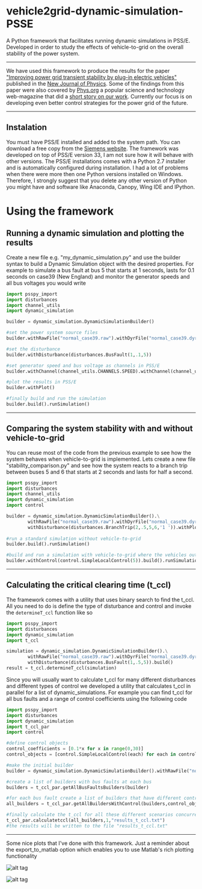 vehicle2grid-dynamic-simulation-PSSE
========================

A Python framework that facilitates running dynamic simulations in PSS/E. 
Developed in order to study the effects of vehicle-to-grid on the overall stability of the power system.

------------------------

We have used this framework to produce the results for the paper ["Improving power grid transient stability by plug-in electric vehicles"](http://iopscience.iop.org/1367-2630/16/11/115011/article) published in the [New Journal of Physics](http://iopscience.iop.org/1367-2630).
Some of the findings from this paper were also covered by [Phys.org](http://phys.org/) a popular science and technology web-magazine that did a [short story on our work](http://phys.org/news/2014-11-electric-vehicles-stabilize-large-disturbances.html). Currently our focus is on developing even better control strategies for the power grid of the future.

-------------------------
Instalation
-------------------------

You must have PSS/E installed and added to the system path. 
You can download a free copy from the [Siemens website](http://w3.usa.siemens.com/smartgrid/us/en/transmission-grid/products/grid-analysis-tools/transmission-system-planning/Pages/University-Order.aspx). 
The framework was developed on top of PSS/E version 33, I am not sure how it will behave with other versions.
The PSS/E installations comes with a Python 2.7 installer and is automatically configured during installation.
I had a lot of problems when there were more then one Python versions installed on Windows.
Therefore, I strongly suggest that you delete any other version of Python you might have and software like Anaconda, Canopy, Wing IDE and IPython.

Using the framework
===================

Running a dynamic simulation and plotting the results
---------------------------------------------------
Create a new file e.g. "my_dynamic_simulation.py" and use the builder syntax to build a Dynamic Simulation object with the desired properties. For example to simulate a bus fault at bus 5 that starts at 1 seconds, lasts for 0.1 seconds on case39 (New England) and monitor the generator speeds and all bus voltages you would write

```python
import psspy_import
import disturbances
import channel_utils
import dynamic_simulation

builder = dynamic_simulation.DynamicSimulationBuilder()

#set the power system source files
builder.withRawFile("normal_case39.raw").withDyrFile("normal_case39.dyr")

#set the disturbance
builder.withDisturbance(disturbances.BusFault(1,.1,5))

#set generator speed and bus voltage as channels in PSS/E
builder.withChannel(channel_utils.CHANNELS.SPEED).withChannel(channel_utils.CHANNELS.V)

#plot the results in PSS/E
builder.withPlot()

#finally build and run the simulation
builder.build().runSimulation()
```
---------------------

Comparing the system stability with and without vehicle-to-grid
---------------------
You can reuse most of the code from the previous example to see how the system behaves when vehicle-to-grid is implemented.
Lets create a new file "stability_comparison.py" and see how the system reacts to a branch trip between buses 5 and 6 that starts at 2 seconds and lasts for half a second.

```python
import psspy_import
import disturbances
import channel_utils
import dynamic_simulation
import control

builder = dynamic_simulation.DynamicSimulationBuilder().\
        withRawFile("normal_case39.raw").withDyrFile("normal_case39.dyr").\
        withDisturbance(disturbances.BranchTrip(2,.5,5,6,'1 ')).withPlot()
        
#run a standard simulation without vehicle-to-grid
builder.build().runSimulation()

#build and run a simulation with vehicle-to-grid where the vehicles output power is governed by the SimpleLocalControl strategy
builder.withControl(control.SimpleLocalControl(5)).build().runSimulation()
```
----------------------

Calculating the critical clearing time (t_ccl)
----------------------
The framework comes with a utility that uses binary search to find the t_ccl. All you need to do is define the type of disturbance and control and invoke the `determineT_ccl` function like so

```python
import psspy_import
import disturbances
import dynamic_simulation
import t_ccl

simulation = dynamic_simulation.DynamicSimulationBuilder().\
        withRawFile("normal_case39.raw").withDyrFile("normal_case39.dyr").\
        withDisturbance(disturbances.BusFault(1,.5,5)).build()
result = t_ccl.determineT_ccl(simulation)
```

Since you will usually want to calculate t_ccl for many different disturbances and different types of control we developed a utility that calculates t_ccl in parallel for a list of dynamic_simulations. For example you can find t_ccl for all bus faults and a range of control coefficients using the following code

```python
import psspy_import
import disturbances
import dynamic_simulation
import t_ccl_par
import control

#define control objects
control_coefficients = [0.1*x for x in range(0,30)]
control_objects = [control.SimpleLocalControl(each) for each in control_coefficients]

#make the initial builder
builder = dynamic_simulation.DynamicSimulationBuilder().withRawFile("normal_case39.raw").withDyrFile("normal_case39.dyr")

#create a list of builders with bus faults at each bus
builders = t_ccl_par.getAllBusFaultsBuilders(builder)

#for each bus fault create a list of builders that have different control objects
all_builders = t_ccl_par.getAllBuildersWithControl(builders,control_objects)

#finally calculate the t_ccl for all these different scenarios concurrently
t_ccl_par.calculatetccl(all_builders,1,"results_t_ccl.txt")
#the results will be written to the file "results_t_ccl.txt"
```

---------------------------

Some nice plots that I've done with this framework. Just a reminder about the export_to_matlab option which enables you to use Matlab's rich plotting functionality 

![alt tag](https://raw.githubusercontent.com/gajduk/vehicle2grid-dynamic-simulation-PSSE/master/speed_no_control_red_fluc.jpg)

![alt tag](https://raw.githubusercontent.com/gajduk/vehicle2grid-dynamic-simulation-PSSE/master/speed_control_red_fluc.jpg)


